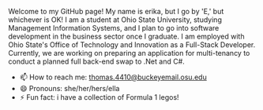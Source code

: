 Welcome to my GitHub page! My name is erika, but I go by 'E,' but whichever is OK! I am a student at Ohio State University, studying Management Information Systems, and I plan to go into software development in the business sector once I graduate. I am employed with Ohio State's Office of Technology and Innovation as a Full-Stack Developer. Currently, we are working on preparing an application for multi-tenancy to conduct a planned full back-end swap to .Net and C#. 

- 📫 How to reach me: thomas.4410@buckeyemail.osu.edu
- 😄 Pronouns: she/her/hers/ella
- ⚡ Fun fact: i have a collection of Formula 1 legos!

